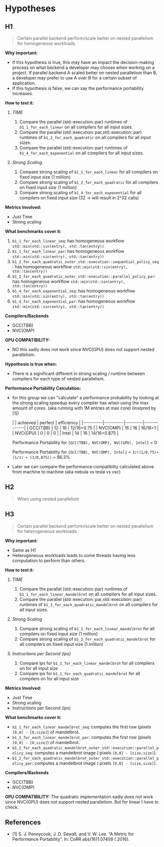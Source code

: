 # Hypotheses

## H1

> Certain parallel backend perform/scale better on nested parallelism for homogeneous workloads

**Why important:**

* If this hypothesis is true, this may have an impact the decision-making process on what backend a
  developer may choose when working on a project. If parallel backend A scaled better on nested parallelism than B, a
  developer may prefer to use A over B for a certain subset of application.
* If this hypothesis is false, we can say the performance portability increases.

**How to test it:**

1. *TIME*
    1. Compare the parallel (std::execution::par) runtimes of `b1_1_for_each_linear` on all compilers for all input
       sizes.
    2. Compare the parallel (std::execution::par,std::execution::par) runtimes of `b1_2_for_each_quadratic` on all
       compilers
       for all input sizes.
    3. Compare the parallel (std::execution::par) runtimes of `b1_4_for_each_exponential` on all compilers for all input
       sizes.


2. *Strong Scaling*
    1. Compare strong scaling of `b1_1_for_each_linear` for all compilers on fixed input size (1 million)
    2. Compare strong scaling of `b1_2_for_each_quadratic` for all compilers on fixed input size (1 million)
    3. Compare strong scaling of `b1_4_for_each_exponential` for all compilers on fixed input size (32 -> will result in
       2^32 calls)

**Metrics Involved:**

* Just Time
* Strong scaling

**What benchmarks cover it:**

1. `b1_1_for_each_linear_seq`: has homogeneous workflow `std::min(std::sin(entry), std::tan(entry))`
2. `b1_1_for_each_linear_par`: has homogeneous workflow `std::min(std::sin(entry), std::tan(entry))`
3. `b1_2_for_each_quadratic_outer_std::execution::sequential_policy_seq`: has homogeneous
   workflow `std::min(std::sin(entry), std::tan(entry))`
4. `b1_2_for_each_quadratic_outer_std::execution::parallel_policy_par`: has homogeneous
   workflow `std::min(std::sin(entry), std::tan(entry))`
5. `b1_4_for_each_exponential_seq`: has homogeneous workflow `std::min(std::sin(entry), std::tan(entry))`
6. `b1_4_for_each_exponential_par`: has homogeneous workflow `std::min(std::sin(entry), std::tan(entry))`

**Compilers/Backends**

* GCC(TBB)
* NVC(OMP)

**GPU COMPATIBILITY:**

* NO this sadly does not work since NVC(GPU) does not support nested parallelism.

**Hypothesis is true when:**

* There is a significant different in strong scaling / runtime between compilers for each
  type of nested parallelism.

**Performance Portability Calculation:**

* for this group we can "calculate" a performance probability by looking at the strong scaling speedup every compiler
  has when using
  the max amount of cores. (aka running with 1M entries at max core) (insipred by [1])

  |          | achieved | perfect | efficiency  | 
        |----------|----------|---------|-------------|
  | GCC(TBB) | 12       | 16      | 12/16=0.75  |
  | NVC(OMP) | 16       | 16      | 16/16=1     |
  | NVC(GPU) | 0        | 0       | 0           |
  | Intel    | 14       | 16      | 14/16=0.875 |

  Performance Portability for `{GCC(TBB), NVC(OMP), NVC(GPU), Intel}` = 0

  Performance Portability for `{GCC(TBB), NVC(OMP), Intel}` = `3/((1/0,75)+ (1/1) + (1/0,875))` = 86.3%

* Later we can compare the performance compatibilty calculated above from machine to machine (aka nebula vs tesla vs
  vsc)

## H2

> When using nested parallelism

## H3

> Certain parallel backend perform/scale better on nested parallelism for heterogeneous workloads

**Why important:**

* Same as H1
* Heterogeneous workloads leads to some threads having less computation to perform than others.

**How to test it:**

1. *TIME*
    1. Compare the parallel (std::execution::par) runtimes of `b1_1_for_each_linear_mandelbrot` on all compilers for all
       input
       sizes.
    2. Compare the parallel (std::execution::par,std::execution::par) runtimes of `b1_2_for_each_quadratic_mandelbrot`
       on all
       compilers
       for all input sizes.

2. *Strong Scaling*
    1. Compare strong scaling of `b1_1_for_each_linear_mandelbrot` for all compilers on fixed input size (1 million)
    2. Compare strong scaling of `b1_2_for_each_quadratic_mandelbrot` for all compilers on fixed input size (1 million)

3. *Instructions per Second (ips)*
    1. Compare ips for `b1_1_for_each_linear_mandelbrot` for all compilers on for all input size
    2. Compare ips for `b1_1_for_each_quadratic_mandelbrot` for all compilers on for all input size

**Metrics Involved:**

* Just Time
* Strong scaling
* Instructions per Second (ips)

**What benchmarks cover it:**

* `b1_1_for_each_linear_mandelbrot_seq`: computes the first row (pixels `[0,0] - [0,size]`) of mandelbrot.
* `b1_1_for_each_linear_mandelbrot_par`: computes the first row (pixels `[0,0] - [0,size]`) of mandelbrot.
* `b1_2_for_each_quadratic_mandelbrot_outer_std::execution::parallel_policy_seq`: computes a mandelbrot image (
  pixels `[0,0] - [size,size]`).
* `b1_2_for_each_quadratic_mandelbrot_outer_std::execution::parallel_policy_par`: computes a mandelbrot image (
  pixels `[0,0] - [size,size]`).

**Compilers/Backends**

* GCC(TBB)
* NVC(OMP)

**GPU COMPATIBILITY:**
The quadratic implementation sadly does not work since NVC(GPU) does not support nested parallelism. But for linear I
have to check.

## References

* [1] S. J. Pennycook, J. D. Sewall, and V. W. Lee. “A Metric for Performance Portability”. In: CoRR abs/1611.07409 (
  2016). 
